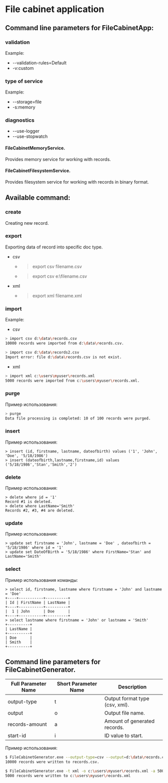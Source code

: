 # File cabinet application
## Command line parameters for FileCabinetApp:
### validation
Example: 
- --validation-rules=Default
- -v:custom
### type of service
Example: 
- --storage=file
- -s:memory
### diagnostics
- --use-logger
- --use-stopwatch
#### FileCabinetMemoryService.
Provides memory service for working with records.
#### FileCabinetFilesystemService.
Provides filesystem service for working with records in binary format.
## Available command:
### create
Creating new record. 
### export
Exporting data of record into specific doc type. 
- csv 
  - > export csv filename.csv
  - > export csv e:\filename.csv
- xml 
  - > export xml filename.xml
### import 
Example:
- csv
```sh
> import csv d:\data\records.csv
10000 records were imported from d:\data\records.csv.

> import csv d:\data\records2.csv
Import error: file d:\data\records.csv is not exist.
```
- xml
```sh
> import xml c:\users\myuser\records.xml
5000 records were imported from c:\users\myuser\records.xml.
```

### purge
Пример использования:

```sh
> purge
Data file processing is completed: 10 of 100 records were purged.
```
### insert 
Пример использования:

```
> insert (id, firstname, lastname, dateofbirth) values ('1', 'John', 'Doe', '5/18/1986')
> insert (dateofbirth,lastname,firstname,id) values ('5/18/1986','Stan','Smith','2')
```
### delete
Пример использования:

```
> delete where id = '1'
Record #1 is deleted.
> delete where LastName='Smith'
Records #2, #3, #4 are deleted. 
```
### update
Пример использования:

```
> update set firstname = 'John', lastname = 'Doe' , dateofbirth = '5/18/1986' where id = '1'
> update set DateOfBirth = '5/18/1986' where FirstName='Stan' and LastName='Smith'
```

### select 
Пример использования команды:

```
> select id, firstname, lastname where firstname = 'John' and lastname = 'Doe'
+----+-----------+----------+
| Id | FirstName | LastName |
+----+-----------+----------+
|  1 | John      | Doe      |
+----+-----------+----------+
> select lastname where firstname = 'John' or lastname = 'Smith'
+----------+
| LastName |
+----------+
| Doe      |
| Smith    |
+----------+
```

## Command line parameters for FileCabinetGenerator.
| Full Parameter Name | Short Parameter Name | Description                    |
|---------------------|----------------------|--------------------------------|
| output-type         | t                    | Output format type (csv, xml). |
| output              | o                    | Output file name.              |
| records-amount      | a                    | Amount of generated records.   |
| start-id            | i                    | ID value to start.             |

Пример использования:

```sh
$ FileCabinetGenerator.exe --output-type=csv --output=d:\data\records.csv --records-amount=10000 --start-id=30
10000 records were written to records.csv.

$ FileCabinetGenerator.exe -t xml -o c:\users\myuser\records.xml -a 5000 -i 45
5000 records were written to c:\users\myuser\records.xml
```

